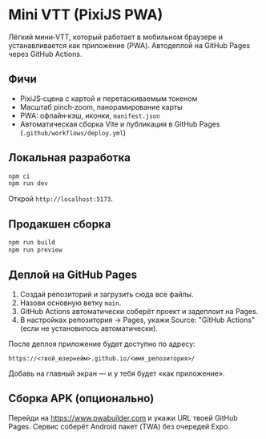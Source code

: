 # Mini VTT (PixiJS PWA)

Лёгкий мини‑VTT, который работает в мобильном браузере и устанавливается как приложение (PWA).
Автодеплой на GitHub Pages через GitHub Actions.

## Фичи
- PixiJS‑сцена с картой и перетаскиваемым токеном
- Масштаб pinch‑zoom, панорамирование карты
- PWA: офлайн‑кэш, иконки, `manifest.json`
- Автоматическая сборка Vite и публикация в GitHub Pages (`.github/workflows/deploy.yml`)

## Локальная разработка
```bash
npm ci
npm run dev
```
Открой `http://localhost:5173`.

## Продакшен сборка
```bash
npm run build
npm run preview
```

## Деплой на GitHub Pages
1. Создай репозиторий и загрузить сюда все файлы.
2. Назови основную ветку `main`.
3. GitHub Actions автоматически соберёт проект и задеплоит на Pages.
4. В настройках репозитория → Pages, укажи Source: "GitHub Actions" (если не установилось автоматически).

После деплоя приложение будет доступно по адресу:
```
https://<твой_юзернейм>.github.io/<имя_репозитория>/
```
Добавь на главный экран — и у тебя будет «как приложение».

## Сборка APK (опционально)
Перейди на https://www.pwabuilder.com и укажи URL твоей GitHub Pages.
Сервис соберёт Android пакет (TWA) без очередей Expo.
